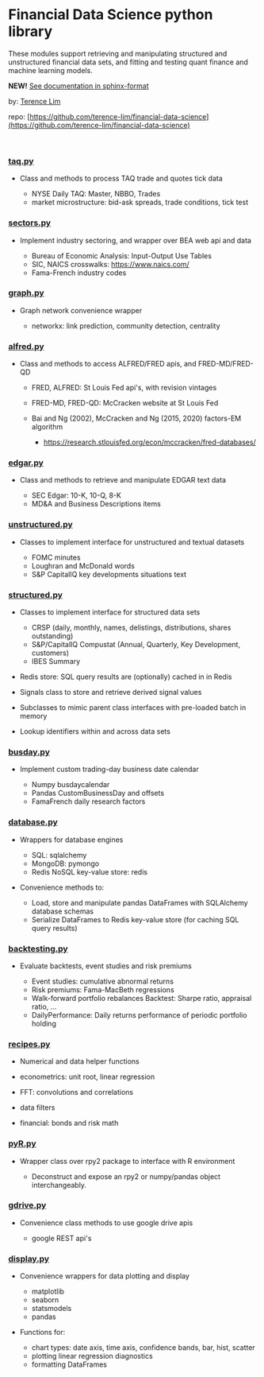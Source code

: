 # Financial Data Science python library

These modules support retrieving and manipulating structured and
unstructured financial data sets, and fitting and testing quant finance and
machine learning models.

__NEW!__ [See documentation in sphinx-format](https://terence-lim.github.io/financial-data-science-docs/)


by: [Terence Lim](https://www.linkedin.com/in/terencelim)

repo: [https://github.com/terence-lim/financial-data-science](https://github.com/terence-lim/financial-data-science)

&nbsp;


### [taq.py](taq.py)

- Class and methods to process TAQ trade and quotes tick data

  - NYSE Daily TAQ: Master, NBBO, Trades
  - market microstructure: bid-ask spreads, trade conditions, tick test

### [sectors.py](sectors.py)

- Implement industry sectoring, and wrapper over BEA web api and data

  - Bureau of Economic Analysis: Input-Output Use Tables
  - SIC, NAICS crosswalks: https://www.naics.com/
  - Fama-French industry codes

### [graph.py](graph.py)

- Graph network convenience wrapper

  - networkx: link prediction, community detection, centrality

### [alfred.py](alfred.py)

- Class and methods to access ALFRED/FRED apis, and FRED-MD/FRED-QD

  - FRED, ALFRED: St Louis Fed api's, with revision vintages
  - FRED-MD, FRED-QD: McCracken website at St Louis Fed
  - Bai and Ng (2002), McCracken and Ng (2015, 2020) factors-EM algorithm

    - https://research.stlouisfed.org/econ/mccracken/fred-databases/

### [edgar.py](edgar.py)

- Class and methods to retrieve and manipulate EDGAR text data

  - SEC Edgar: 10-K, 10-Q, 8-K
  - MD&A and Business Descriptions items

### [unstructured.py](unstructured.py)

- Classes to implement interface for unstructured and textual datasets

  - FOMC minutes
  - Loughran and McDonald words
  - S&P CapitalIQ key developments situations text

### [structured.py](structured.py)

- Classes to implement interface for structured data sets

  - CRSP (daily, monthly, names, delistings, distributions, shares outstanding)
  - S&P/CapitalIQ Compustat (Annual, Quarterly, Key Development, customers)
  - IBES Summary

- Redis store: SQL query results are (optionally) cached in in Redis

- Signals class to store and retrieve derived signal values

- Subclasses to mimic parent class interfaces with pre-loaded batch in memory

- Lookup identifiers within and across data sets


### [busday.py](busday.py)

- Implement custom trading-day business date calendar 

  - Numpy busdaycalendar
  - Pandas CustomBusinessDay and offsets
  - FamaFrench daily research factors

### [database.py](database.py)

- Wrappers for database engines

  - SQL: sqlalchemy
  - MongoDB: pymongo
  - Redis NoSQL key-value store: redis

- Convenience methods to:

  - Load, store and manipulate pandas DataFrames with SQLAlchemy database schemas
  - Serialize DataFrames to Redis key-value store (for caching SQL query results)

### [backtesting.py](backtesting.py)

- Evaluate backtests, event studies and risk premiums

  - Event studies: cumulative abnormal returns
  - Risk premiums: Fama-MacBeth regressions
  - Walk-forward portfolio rebalances Backtest: Sharpe ratio, appraisal ratio, ...
  - DailyPerformance: Daily returns performance of periodic portfolio holding


### [recipes.py](recipes.py)

- Numerical and data helper functions

- econometrics: unit root, linear regression
- FFT: convolutions and correlations
- data filters
- financial: bonds and risk math

### [pyR.py](pyR.py)

- Wrapper class over rpy2 package to interface with R environment

  - Deconstruct and expose an rpy2 or numpy/pandas object interchangeably.

### [gdrive.py](gdrive.py)

- Convenience class methods to use google drive apis

  - google REST api's


### [display.py](display.py)

- Convenience wrappers for data plotting and display

  - matplotlib
  - seaborn
  - statsmodels
  - pandas

- Functions for:

  - chart types: date axis, time axis, confidence bands, bar, hist, scatter
  - plotting linear regression diagnostics
  - formatting DataFrames
